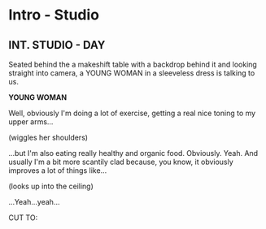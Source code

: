 # Intro - Studio

## INT. STUDIO - DAY

Seated behind the a makeshift table with a backdrop behind it and looking straight into camera, a YOUNG WOMAN in a sleeveless dress is talking to us.

**YOUNG WOMAN**

Well, obviously I'm doing a lot of exercise, getting a real nice toning to my upper arms...

\(wiggles her shoulders\)

...but I'm also eating really healthy and organic food. Obviously. Yeah. And usually I'm a bit more scantily clad because, you know, it obviously improves a lot of things like...

\(looks up into the ceiling\)

...Yeah...yeah...

CUT TO:

